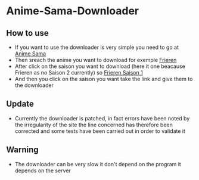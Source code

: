 # Anime-Sama-Downloader

## How to use
- If you want to use the downloader is very simple you need to go at [Anime Sama](https://anime-sama.fr)
- Then sreach the anime you want to download for exemple [Frieren](https://anime-sama.fr/catalogue/frieren/)
- After click on the saison you want to download (here it one beacause Frieren as no Saison 2 currently) so [Frieren Saison 1](https://anime-sama.fr/catalogue/frieren/saison1/vostfr/)
- And then you click on the saison you want take the link and give them to the downloader

## Update
- Currently the downloader is patched, in fact errors have been noted by the irregularity of the site the line concerned has therefore been corrected and some tests have been carried out in order to validate it

## Warning
- The downloader can be very slow it don't depend on the program it depends on the server